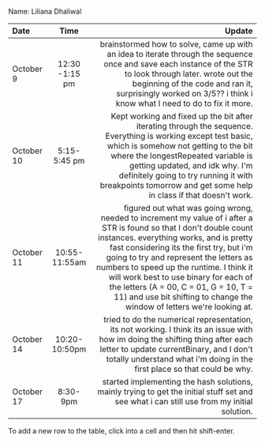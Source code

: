 Name: Liliana Dhaliwal

| Date       |      Time       |                                                                                                                                                                                                                                                                                                                                                                                                                                                          Update |
|:-----------|:---------------:|----------------------------------------------------------------------------------------------------------------------------------------------------------------------------------------------------------------------------------------------------------------------------------------------------------------------------------------------------------------------------------------------------------------------------------------------------------------:|
| October 9  | 12:30 -1:15  pm |                                                                                                                                                                                     brainstormed how to solve, came up with an idea to iterate through the sequence once and save each instance of the STR to look through later. wrote out the beginning of the code and ran it, surprisingly worked on 3/5?? i think i know what I need to do to fix it more. |
| October 10 |  5:15-5:45  pm  |                                                                                                                  Kept working and fixed up the bit after iterating through the sequence. Everything is working except test basic, which is somehow not getting to the bit where the longestRepeated variable is getting updated, and idk why. I'm definitely going to try running it with breakpoints tomorrow and get some help in class if that doesn't work. |
| October 11 |  10:55-11:55am  | figured out what was going wrong, needed to increment my value of i after a STR is found so that I don't double count instances. everything works, and is pretty fast considering its the first try, but i'm going to try and represent the letters as numbers to speed up the runtime. I think it will work best to use binary for each of the letters (A = 00, C = 01, G = 10, T = 11) and use bit shifting to change the window of letters we're looking at. |
| October 14 |  10:20-10:50pm  |                                                                                                                                                                                                          tried to do the numerical representation, its not working. I think its an issue with how im doing the shifting thing after each letter to update currentBinary, and I don't totally understand what i'm doing in the first place so that could be why. |
| October 17 |    8:30-9pm     |                                                                                                                                                                                                                                                                                                                      started implementing the hash solutions, mainly trying to get the initial stuff set and see what i can still use from my initial solution. |


To add a new row to the table, click into a cell and then hit shift-enter.